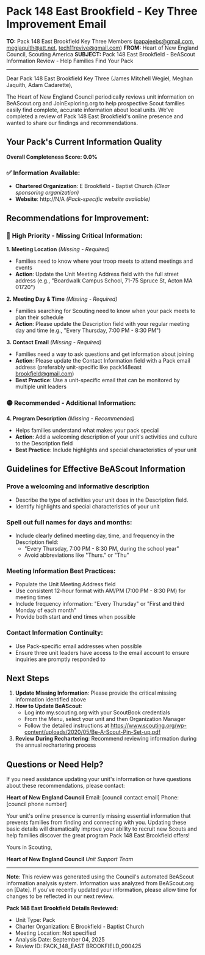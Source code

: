 # Pack 148 East Brookfield - Key Three Improvement Email

**TO:** Pack 148 East Brookfield Key Three Members (papajeebs@gmail.com, megjaquith@att.net, tech11revive@gmail.com)
**FROM:** Heart of New England Council, Scouting America
**SUBJECT:** Pack 148 East Brookfield - BeAScout Information Review - Help Families Find Your Pack

---

Dear Pack 148 East Brookfield Key Three (James Mitchell Wegiel, Meghan  Jaquith, Adam Cadarette),

The Heart of New England Council periodically reviews unit information on BeAScout.org and JoinExploring.org to help prospective Scout families easily find complete, accurate information about local units. We've completed a review of Pack 148 East Brookfield's online presence and wanted to share our findings and recommendations.

## Your Pack's Current Information Quality

**Overall Completeness Score: 0.0%**

### ✅ **Information Available:**
- **Chartered Organization**: E Brookfield - Baptist Church *(Clear sponsoring organization)*
- **Website**: http://N/A *(Pack-specific website available)*

## Recommendations for Improvement:

### 🔴 **High Priority - Missing Critical Information:**

**1. Meeting Location** *(Missing - Required)*
- Families need to know where your troop meets to attend meetings and events
- **Action**: Update the Unit Meeting Address field with the full street address (e.g., "Boardwalk Campus School, 71-75 Spruce St, Acton MA 01720")

**2. Meeting Day & Time** *(Missing - Required)*
- Families searching for Scouting need to know when your pack meets to plan their schedule
- **Action**: Please update the Description field with your regular meeting day and time (e.g., "Every Thursday, 7:00 PM - 8:30 PM")

**3. Contact Email** *(Missing - Required)*
- Families need a way to ask questions and get information about joining
- **Action**: Please update the Contact Information field with a Pack email address (preferably unit-specific like pack148east brookfield@gmail.com)
- **Best Practice**: Use a unit-specific email that can be monitored by multiple unit leaders

### 🟡 **Recommended - Additional Information:**

**4. Program Description** *(Missing - Recommended)*
- Helps families understand what makes your pack special
- **Action**: Add a welcoming description of your unit's activities and culture to the Description field
- **Best Practice**: Include highlights and special characteristics of your unit

## Guidelines for Effective BeAScout Information

### **Prove a welcoming and informative description**
- Describe the type of activities your unit does in the Description field.
- Identify highlights and special characteristics of your unit

### **Spell out full names for days and months:**
- Include clearly defined meeting day, time, and frequency in the Description field:
  - "Every Thursday, 7:00 PM - 8:30 PM, during the school year"
  - Avoid abbreviations like "Thurs." or "Thu"

### **Meeting Information Best Practices:**
- Populate the Unit Meeting Address field
- Use consistent 12-hour format with AM/PM (7:00 PM - 8:30 PM) for meeting times
- Include frequency information: "Every Thursday" or "First and third Monday of each month"
- Provide both start and end times when possible

### **Contact Information Continuity:**
- Use Pack-specific email addresses when possible
- Ensure three unit leaders have access to the email account to ensure inquiries are promptly responded to

## Next Steps

1. **Update Missing Information**: Please provide the critical missing information identified above
2. **How to Update BeAScout**: 
   - Log into my.scouting.org with your ScoutBook credentials
   - From the Menu, select your unit and then Organization Manager
   - Follow the detailed instructions at
     https://www.scouting.org/wp-content/uploads/2020/05/Be-A-Scout-Pin-Set-up.pdf
3. **Review During Rechartering**: Recommend reviewing information during the annual rechartering process

## Questions or Need Help?

If you need assistance updating your unit's information or have questions about these recommendations, please contact:

**Heart of New England Council**
Email: [council contact email]
Phone: [council phone number]

Your unit's online presence is currently missing essential information that prevents families from finding and connecting with you. Updating these basic details will dramatically improve your ability to recruit new Scouts and help families discover the great program Pack 148 East Brookfield offers!

Yours in Scouting,

**Heart of New England Council**
*Unit Support Team*

---

**Note**: This review was generated using the Council's automated BeAScout information analysis system. Information was analyzed from BeAScout.org on [Date]. If you've recently updated your information, please allow time for changes to be reflected in our next review.

**Pack 148 East Brookfield Details Reviewed:**
- Unit Type: Pack
- Charter Organization: E Brookfield - Baptist Church
- Meeting Location: Not specified
- Analysis Date: September 04, 2025
- Review ID: PACK_148_EAST BROOKFIELD_090425